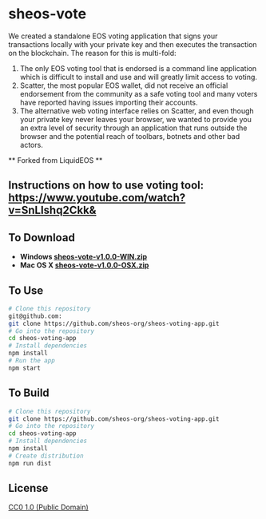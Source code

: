 # sheos-vote

We created a standalone EOS voting application that signs your transactions locally with your private key and then executes the transaction on the blockchain. The reason for this is multi-fold:

1. The only EOS voting tool that is endorsed is a command line application which is difficult to install and use and will greatly limit access to voting.
2. Scatter, the most popular EOS wallet, did not receive an official endorsement from the community as a safe voting tool and many voters have reported having issues importing their accounts.
3. The alternative web voting interface relies on Scatter, and even though your private key never leaves your browser, we wanted to provide you an extra level of security through an application that runs outside the browser and the potential reach of toolbars, botnets and other bad actors.

** Forked from LiquidEOS **

## Instructions on how to use voting tool: https://www.youtube.com/watch?v=SnLIshq2Ckk&

## To Download

* **Windows [sheos-vote-v1.0.0-WIN.zip](https://www.dropbox.com/s/sw2becviwlogpua/sheos-vote-v1.0.0-WIN.zip?dl=1)**
* **Mac OS X [sheos-vote-v1.0.0-OSX.zip](https://www.dropbox.com/s/wtg1287pktf5ann/sheos-vote-v1.0.0-OSX.zip?dl=1)**

## To Use

```bash
# Clone this repository
git@github.com:
git clone https://github.com/sheos-org/sheos-voting-app.git
# Go into the repository
cd sheos-voting-app
# Install dependencies
npm install
# Run the app
npm start
```


## To Build

```bash
# Clone this repository
git clone https://github.com/sheos-org/sheos-voting-app.git
# Go into the repository
cd sheos-voting-app
# Install dependencies
npm install
# Create distribution
npm run dist
```

## License

[CC0 1.0 (Public Domain)](LICENSE.md)
